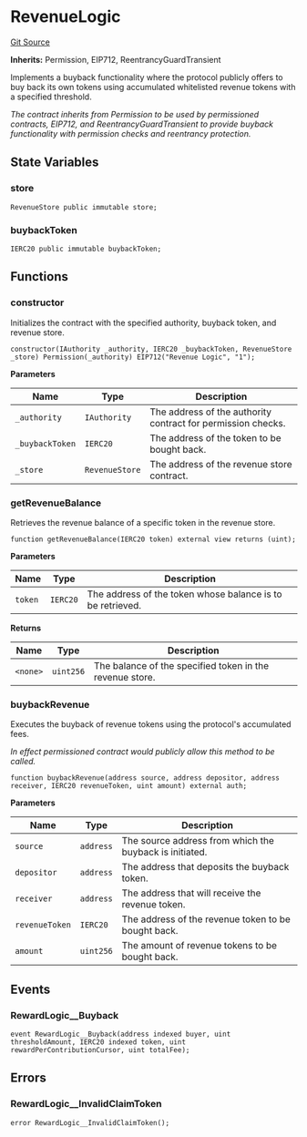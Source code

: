 # RevenueLogic
[Git Source](https://github.com/GMX-Blueberry-Club/puppet-contracts/blob/9c0e4bd812e2fadc24247bdb9759d2c34c92a190/src/tokenomics/RevenueLogic.sol)

**Inherits:**
Permission, EIP712, ReentrancyGuardTransient

Implements a buyback functionality where the protocol publicly offers to buy back its own tokens using accumulated whitelisted revenue
tokens with a specified threshold.

*The contract inherits from Permission to be used by permissioned contracts, EIP712, and ReentrancyGuardTransient to provide buyback
functionality with permission checks and reentrancy protection.*


## State Variables
### store

```solidity
RevenueStore public immutable store;
```


### buybackToken

```solidity
IERC20 public immutable buybackToken;
```


## Functions
### constructor

Initializes the contract with the specified authority, buyback token, and revenue store.


```solidity
constructor(IAuthority _authority, IERC20 _buybackToken, RevenueStore _store) Permission(_authority) EIP712("Revenue Logic", "1");
```
**Parameters**

|Name|Type|Description|
|----|----|-----------|
|`_authority`|`IAuthority`|The address of the authority contract for permission checks.|
|`_buybackToken`|`IERC20`|The address of the token to be bought back.|
|`_store`|`RevenueStore`|The address of the revenue store contract.|


### getRevenueBalance

Retrieves the revenue balance of a specific token in the revenue store.


```solidity
function getRevenueBalance(IERC20 token) external view returns (uint);
```
**Parameters**

|Name|Type|Description|
|----|----|-----------|
|`token`|`IERC20`|The address of the token whose balance is to be retrieved.|

**Returns**

|Name|Type|Description|
|----|----|-----------|
|`<none>`|`uint256`|The balance of the specified token in the revenue store.|


### buybackRevenue

Executes the buyback of revenue tokens using the protocol's accumulated fees.

*In effect permissioned contract would publicly allow this method to be called.*


```solidity
function buybackRevenue(address source, address depositor, address receiver, IERC20 revenueToken, uint amount) external auth;
```
**Parameters**

|Name|Type|Description|
|----|----|-----------|
|`source`|`address`|The source address from which the buyback is initiated.|
|`depositor`|`address`|The address that deposits the buyback token.|
|`receiver`|`address`|The address that will receive the revenue token.|
|`revenueToken`|`IERC20`|The address of the revenue token to be bought back.|
|`amount`|`uint256`|The amount of revenue tokens to be bought back.|


## Events
### RewardLogic__Buyback

```solidity
event RewardLogic__Buyback(address indexed buyer, uint thresholdAmount, IERC20 indexed token, uint rewardPerContributionCursor, uint totalFee);
```

## Errors
### RewardLogic__InvalidClaimToken

```solidity
error RewardLogic__InvalidClaimToken();
```

